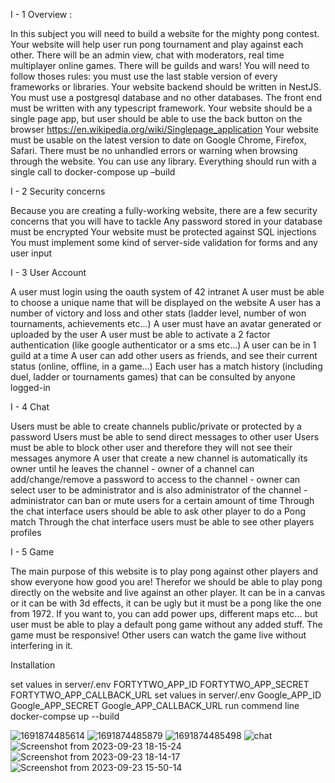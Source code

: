 I - 1 Overview : 

In this subject you will need to build a website for the mighty pong contest. Your website will help user run pong tournament and play against each other. There will be an admin view, chat with moderators, real time multiplayer online games. There will be guilds and wars! You will need to follow thoses rules:
you must use the last stable version of every frameworks or libraries.
Your website backend should be written in NestJS.
You must use a postgresql database and no other databases.
The front end must be written with any typescript framework.
Your website should be a single page app, but user should be able to use the back button on the browser https://en.wikipedia.org/wiki/Singlepage_application
Your website must be usable on the latest version to date on Google Chrome, Firefox, Safari.
There must be no unhandled errors or warning when browsing through the website.
You can use any library.
Everything should run with a single call to docker-compose up –build

I - 2 Security concerns

Because you are creating a fully-working website, there are a few security concerns that you will have to tackle
Any password stored in your database must be encrypted
Your website must be protected against SQL injections
You must implement some kind of server-side validation for forms and any user input

I - 3 User Account

A user must login using the oauth system of 42 intranet
A user must be able to choose a unique name that will be displayed on the website
A user has a number of victory and loss and other stats (ladder level, number of won tournaments, achievements etc...)
A user must have an avatar generated or uploaded by the user
A user must be able to activate a 2 factor authentication (like google authenticator or a sms etc...)
A user can be in 1 guild at a time
A user can add other users as friends, and see their current status (online, offline, in a game...)
Each user has a match history (including duel, ladder or tournaments games) that can be consulted by anyone logged-in

I - 4 Chat

Users must be able to create channels public/private or protected by a password
Users must be able to send direct messages to other user
Users must be able to block other user and therefore they will not see their messages anymore
A user that create a new channel is automatically its owner until he leaves the channel - owner of a channel can add/change/remove a password to access to the channel - owner can select user to be administrator and is also administrator of the channel - administrator can ban or mute users for a certain amount of time
Through the chat interface users should be able to ask other player to do a Pong match
Through the chat interface users must be able to see other players profiles

I - 5 Game

The main purpose of this website is to play pong against other players and show everyone how good you are! Therefor we should be able to play pong directly on the website and live against an other player. It can be in a canvas or it can be with 3d effects, it can be ugly but it must be a pong like the one from 1972. If you want to, you can add power ups, different maps etc... but user must be able to play a default pong game without any added stuff. The game must be responsive! Other users can watch the game live without interfering in it.

Installation

set values in server/.env FORTYTWO_APP_ID FORTYTWO_APP_SECRET FORTYTWO_APP_CALLBACK_URL
set values in server/.env Google_APP_ID Google_APP_SECRET Google_APP_CALLBACK_URL
run commend line docker-compse up --build

![1691874485614](https://github.com/hboukiili/trancendese/assets/93588318/fed2231e-4e90-4bda-a9aa-18346cf6dc30)
![1691874485879](https://github.com/hboukiili/trancendese/assets/93588318/82c7ba5a-e6f1-4fa0-96f8-0358b17de7de)
![1691874485498](https://github.com/hboukiili/trancendese/assets/93588318/9eae8c35-348c-4ac5-9d98-dec432360ff9)
![chat](https://github.com/hboukiili/trancendese/assets/93588318/2fa50c19-16f2-4c8b-b58d-e4c291204447)
![Screenshot from 2023-09-23 18-15-24](https://github.com/hboukiili/trancendese/assets/93588318/5b8d2f3a-93cd-46e5-a98c-44b4150d3840)
![Screenshot from 2023-09-23 18-14-17](https://github.com/hboukiili/trancendese/assets/93588318/6c58c242-9397-447f-8233-a4e218078fb9)
![Screenshot from 2023-09-23 15-50-14](https://github.com/hboukiili/trancendese/assets/93588318/cac02af1-8d89-4de3-bf50-02c7c993ea95)


